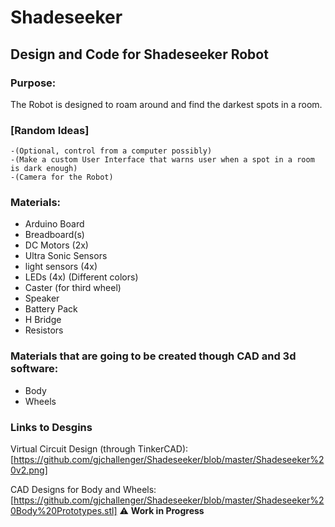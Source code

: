 # Shadeseeker
## Design and Code for Shadeseeker Robot

### Purpose:
   The Robot is designed to roam around and find the darkest spots in a room.
  
### [Random Ideas]
    -(Optional, control from a computer possibly)
    -(Make a custom User Interface that warns user when a spot in a room is dark enough)
    -(Camera for the Robot)
    
### Materials:
- Arduino Board
- Breadboard(s)
- DC Motors (2x)
- Ultra Sonic Sensors
- light sensors (4x)
- LEDs (4x) (Different colors)
- Caster (for third wheel)
- Speaker
- Battery Pack
- H Bridge
- Resistors

### Materials that are going to be created though CAD and 3d software:
- Body
- Wheels

### Links to Desgins
Virtual Circuit Design (through TinkerCAD):
[https://github.com/gjchallenger/Shadeseeker/blob/master/Shadeseeker%20v2.png]

CAD Designs for Body and Wheels:
[https://github.com/gjchallenger/Shadeseeker/blob/master/Shadeseeker%20Body%20Prototypes.stl] :warning: **Work in Progress**

